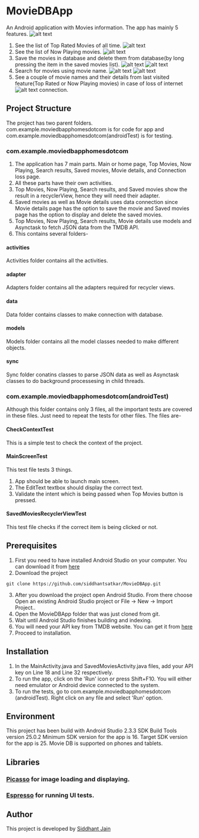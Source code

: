# MovieDBApp
An Android application with Movies information. The app has mainly 5 features.
![alt text](http://imgur.com/a/NS4E4)
1. See the list of Top Rated Movies of all time.
![alt text](http://imgur.com/a/Rle0Y)
2. See the list of Now Playing movies.
![alt text](http://imgur.com/a/7je0c)
3. Save the movies in database and delete them from database(by long pressing the item in the saved movies list).
![alt text](http://imgur.com/a/dn6h6)
![alt text](http://imgur.com/a/wxYNu)
4. Search for movies using movie name.
![alt text](http://imgur.com/a/M5k8I)
![alt text](http://imgur.com/a/xq4Ac)
5. See a couple of movie names and their details from last visited feature(Top Rated or Now Playing movies) in case of loss of internet
![alt text](http://imgur.com/a/PVRUY)
connection.

## Project Structure
The project has two parent folders. com.example.moviedbapphomesdotcom is for code for app and com.example.moviedbapphomesdotcom(androidTest) is for testing.
### com.example.moviedbapphomesdotcom
1. The application has 7 main parts. Main or home page, Top Movies, Now Playing, Search results, Saved movies, Movie details, and Connection loss page. 
2. All these parts have their own activities. 
3. Top Movies, Now Playing, Search results, and Saved movies show the result in a recyclerView, hence they will need their adapter. 
4. Saved movies as well as Movie details uses data connection since Movie details page has the option to save the movie and Saved movies page has the option to display and delete the saved movies.
5. Top Movies, Now Playing, Search results, Movie details use models and Asynctask to fetch JSON data from the TMDB API.
6. This contains several folders-
#### activities
Activities folder contains all the activities.
#### adapter
Adapters folder contains all the adapters required for recycler views.
#### data
Data folder contains classes to make connection with database.
#### models
Models folder contains all the model classes needed to make different objects.
#### sync
Sync folder conatins classes to parse JSON data as well as Asynctask classes to do background processesing in child threads.

### com.example.moviedbapphomesdotcom(androidTest)
Although this folder contains only 3 files, all the important tests are covered in these files. Just need to repeat the tests for other files. The files are-
#### CheckContextTest
This is a simple test to check the context of the project.
#### MainScreenTest
This test file tests 3 things.
1. App should be able to launch main screen.
2. The EditText textbox should display the correct text.
3. Validate the intent which is being passed when Top Movies button is pressed.
#### SavedMoviesRecyclerViewTest
This test file checks if the correct item is being clicked or not.

## Prerequisites
1. First you need to have installed Android Studio on your computer. You can download it from [here](https://developer.android.com/studio/index.html)
2. Download the project

```git clone https://github.com/siddhantsatkar/MovieDBApp.git```

3. After you download the project open Android Studio. From there choose Open an existing Android Studio project or File -> New -> Import Project..
4. Open the MovieDBApp folder that was just cloned from git.
5. Wait until Android Studio finishes building and indexing.
6. You will need your API key from TMDB website. You can get it from [here](https://www.themoviedb.org/)
7. Proceed to installation.

## Installation
1. In the MainActivity.java and SavedMoviesActivity.java files, add your API key on Line 18 and Line 32 respectively.
2. To run the app, click on the 'Run' icon or press Shift+F10. You will either need emulator or Android device connected to the system.
3. To run the tests, go to com.example.moviedbapphomesdotcom (androidTest). Right click on any file and select 'Run' option. 

## Environment
This project has been build with Android Studio 2.3.3 
SDK Build Tools version 25.0.2 
Minimum SDK version for the app is 16. 
Target SDK version for the app is 25. 
Movie DB is supported on phones and tablets.

## Libraries
### [Picasso](http://square.github.io/picasso/) for image loading and displaying.
### [Espresso](https://google.github.io/android-testing-support-library/docs/espresso/) for running UI tests.

## Author
This project is developed by [Siddhant Jain](https://siddhantsatkar.wixsite.com/siddhantportfolio/projects)

